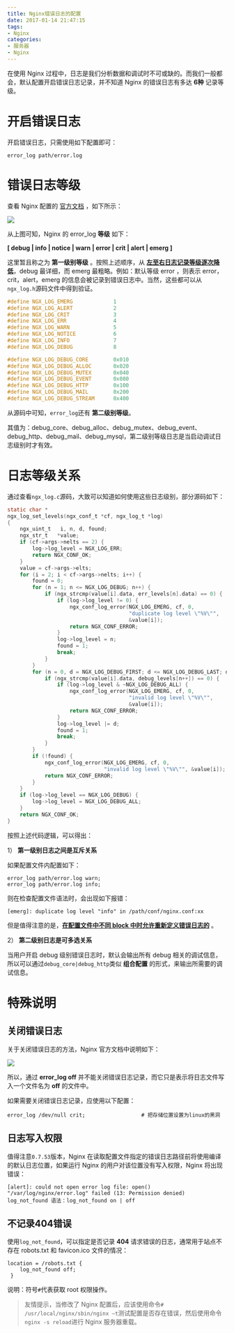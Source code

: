 ```yaml
---
title: Nginx错误日志的配置
date: 2017-01-14 21:47:15
tags:
- Nginx
categories:
- 服务器
- Nginx
---
```


在使用 Nginx 过程中，日志是我们分析数据和调试时不可或缺的。而我们一般都会，默认配置开启错误日志记录，并不知道 Nginx 的错误日志有多达 **6种** 记录等级。<!--more-->

# 开启错误日志

开启错误日志，只需使用如下配置即可：

```Nginx
error_log path/error.log 
```

# 错误日志等级

查看 Nginx 配置的 [官方文档](http://nginx.org/en/docs/ngx_core_module.html#error_log) ，如下所示：

![](https://img.fanhaobai.com/2017/01/nginx-error-log/bV28VaqG_Zxq4KG0QjFIyC0j.png)

从上图可知，Nginx 的 error_log **等级** 如下：

<strong>[ debug | info | notice | warn | error | crit | alert | emerg ]</strong>

这里暂且称之为 **第一级别等级** 。按照上述顺序，从 [**左至右日志记录等级逐次降低**]()，debug 最详细，而 emerg 最粗略。例如：默认等级 error ，则表示 error，crit，alert，emerg 的信息会被记录到错误日志中。当然，这些都可以从`ngx_log.h`源码文件中得到验证。

```C
#define NGX_LOG_EMERG             1
#define NGX_LOG_ALERT             2
#define NGX_LOG_CRIT              3
#define NGX_LOG_ERR               4
#define NGX_LOG_WARN              5
#define NGX_LOG_NOTICE            6
#define NGX_LOG_INFO              7
#define NGX_LOG_DEBUG             8

#define NGX_LOG_DEBUG_CORE        0x010
#define NGX_LOG_DEBUG_ALLOC       0x020
#define NGX_LOG_DEBUG_MUTEX       0x040
#define NGX_LOG_DEBUG_EVENT       0x080
#define NGX_LOG_DEBUG_HTTP        0x100
#define NGX_LOG_DEBUG_MAIL        0x200
#define NGX_LOG_DEBUG_STREAM      0x400
```

从源码中可知，`error_log`还有 **第二级别等级**。

其值为：debug_core、debug_alloc、debug_mutex、debug_event、debug_http、debug_mail、debug_mysql，第二级别等级日志是当启动调试日志级别时才有效。

# 日志等级关系

通过查看`ngx_log.c`源码，大致可以知道如何使用这些日志级别，部分源码如下：

```C
static char *
ngx_log_set_levels(ngx_conf_t *cf, ngx_log_t *log)
{
    ngx_uint_t   i, n, d, found;
    ngx_str_t   *value;
    if (cf->args->nelts == 2) {
        log->log_level = NGX_LOG_ERR;
        return NGX_CONF_OK;
    }
    value = cf->args->elts;
    for (i = 2; i < cf->args->nelts; i++) {
        found = 0;
        for (n = 1; n <= NGX_LOG_DEBUG; n++) {
            if (ngx_strcmp(value[i].data, err_levels[n].data) == 0) {
                if (log->log_level != 0) {
                    ngx_conf_log_error(NGX_LOG_EMERG, cf, 0,
                                       "duplicate log level \"%V\"",
                                       &value[i]);
                    return NGX_CONF_ERROR;
                }
                log->log_level = n;
                found = 1;
                break;
            }
        }
        for (n = 0, d = NGX_LOG_DEBUG_FIRST; d <= NGX_LOG_DEBUG_LAST; d <<= 1) {
            if (ngx_strcmp(value[i].data, debug_levels[n++]) == 0) {
                if (log->log_level & ~NGX_LOG_DEBUG_ALL) {
                    ngx_conf_log_error(NGX_LOG_EMERG, cf, 0,
                                       "invalid log level \"%V\"",
                                       &value[i]);
                    return NGX_CONF_ERROR;
                }
                log->log_level |= d;
                found = 1;
                break;
            }
        }
        if (!found) {
            ngx_conf_log_error(NGX_LOG_EMERG, cf, 0,
                               "invalid log level \"%V\"", &value[i]);
            return NGX_CONF_ERROR;
        }
    }
    if (log->log_level == NGX_LOG_DEBUG) {
        log->log_level = NGX_LOG_DEBUG_ALL;
    }
    return NGX_CONF_OK;
}
```

按照上述代码逻辑，可以得出：

1） **第一级别日志之间是互斥关系**

如果配置文件内配置如下：

```Nginx
error_log path/error.log warn;  
error_log path/error.log info;  
```

则在检查配置文件语法时，会出现如下报错：

```Nginx
[emerg]: duplicate log level "info" in /path/conf/nginx.conf:xx
```

但是值得注意的是，[**在配置文件中不同 block 中时允许重新定义错误日志的**]() 。

2） **第二级别日志是可多选关系**

当用户开启 debug 级别错误日志时，默认会输出所有 debug 相关的调试信息，所以可以通过`debug_core|debug_http`类似 **组合配置** 的形式，来输出所需要的调试信息。

# 特殊说明

## 关闭错误日志

关于关闭错误日志的方法，Nginx 官方文档中说明如下：

![](https://img.fanhaobai.com/2017/01/nginx-error-log/Y9dl4sFCEwGsFmUFvKYey-bI.png)

所以，通过 **error_log off** 并不能关闭错误日志记录，而它只是表示将日志文件写入一个文件名为 **off** 的文件中。

如果需要关闭错误日志记录，应使用以下配置：

```Nginx
error_log /dev/null crit;                  # 把存储位置设置为linux的黑洞
```

## 日志写入权限

值得注意`0.7.53`版本，Nginx 在读取配置文件指定的错误日志路径前将使用编译的默认日志位置，如果运行 Nginx 的用户对该位置没有写入权限，Nginx 将出现错误：

```Nginx
[alert]: could not open error log file: open() "/var/log/nginx/error.log" failed (13: Permission denied) 
log_not_found 语法：log_not_found on | off
```

## 不记录404错误

使用`log_not_found`，可以指定是否记录 **404** 请求错误的日志，通常用于站点不存在 robots.txt 和 favicon.ico 文件的情况：

```Nginx
location = /robots.txt {
    log_not_found off;
 }
```

说明：符号`#`代表获取 root 权限操作。

> 友情提示，当修改了 Nginx 配置后，应该使用命令`# /usr/local/nginx/sbin/nginx –t`测试配置是否存在错误，然后使用命令`nginx -s reload`进行 Nginx 服务器重载。
